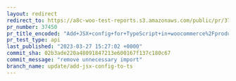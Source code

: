 ```yaml
---
layout: redirect
redirect_to: https://a8c-woo-test-reports.s3.amazonaws.com/public/pr/37450/api/index.html
pr_number: 37450
pr_title_encoded: "Add+JSX+config+for+TypeScript+in+woocommerce%2Fproduct-editor+package."
pr_test_type: api
last_published: "2023-03-27 15:27:02 +0000"
commit_sha: 02b3ade220a48091847213e600167f137c180c67
commit_message: "remove unnecessary import"
branch_name: update/add-jsx-config-to-ts
---
```

